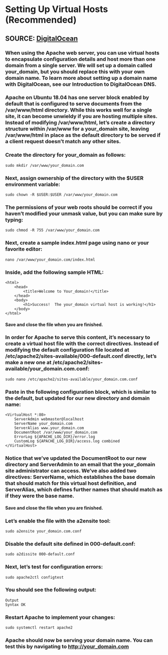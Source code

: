 # Setting Up Virtual Hosts (Recommended)
## SOURCE: [DigitalOcean](https://www.digitalocean.com/community/tutorials/how-to-install-the-apache-web-server-on-ubuntu-18-04#step-5-%E2%80%94-setting-up-virtual-hosts-recommended)

### When using the Apache web server, you can use virtual hosts to encapsulate configuration details and host more than one domain from a single server. We will set up a domain called your_domain, but you should replace this with your own domain name. To learn more about setting up a domain name with DigitalOcean, see our Introduction to DigitalOcean DNS.

### Apache on Ubuntu 18.04 has one server block enabled by default that is configured to serve documents from the /var/www/html directory. While this works well for a single site, it can become unwieldy if you are hosting multiple sites. Instead of modifying /var/www/html, let’s create a directory structure within /var/www for a your_domain site, leaving /var/www/html in place as the default directory to be served if a client request doesn’t match any other sites.

### Create the directory for your_domain as follows:
    sudo mkdir /var/www/your_domain.com

### Next, assign ownership of the directory with the $USER environment variable:
    sudo chown -R $USER:$USER /var/www/your_domain.com

### The permissions of your web roots should be correct if you haven’t modified your unmask value, but you can make sure by typing:
    sudo chmod -R 755 /var/www/your_domain.com

### Next, create a sample index.html page using nano or your favorite editor:
    nano /var/www/your_domain.com/index.html

### Inside, add the following sample HTML:
    <html>
        <head>
            <title>Welcome to Your_domain!</title>
        </head>
        <body>
            <h1>Success!  The your_domain virtual host is working!</h1>
        </body>
    </html>
#### Save and close the file when you are finished.

### In order for Apache to serve this content, it’s necessary to create a virtual host file with the correct directives. Instead of modifying the default configuration file located at /etc/apache2/sites-available/000-default.conf directly, let’s make a new one at /etc/apache2/sites-available/your_domain.com.conf:
    sudo nano /etc/apache2/sites-available/your_domain.com.conf

### Paste in the following configuration block, which is similar to the default, but updated for our new directory and domain name:
    <VirtualHost *:80>
        ServerAdmin webmaster@localhost
        ServerName your_domain.com
        ServerAlias www.your_domain.com
        DocumentRoot /var/www/your_domain.com
        ErrorLog ${APACHE_LOG_DIR}/error.log
        CustomLog ${APACHE_LOG_DIR}/access.log combined
    </VirtualHost>

### Notice that we’ve updated the DocumentRoot to our new directory and ServerAdmin to an email that the your_domain site administrator can access. We’ve also added two directives: ServerName, which establishes the base domain that should match for this virtual host definition, and ServerAlias, which defines further names that should match as if they were the base name.

#### Save and close the file when you are finished.

### Let’s enable the file with the a2ensite tool:
    sudo a2ensite your_domain.com.conf

### Disable the default site defined in 000-default.conf:
    sudo a2dissite 000-default.conf

### Next, let’s test for configuration errors:
    sudo apache2ctl configtest

### You should see the following output:
    Output
    Syntax OK

### Restart Apache to implement your changes:
    sudo systemctl restart apache2

### Apache should now be serving your domain name. You can test this by navigating to http://your_domain.com